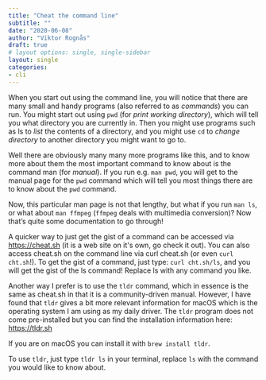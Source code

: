 ```yaml
---
title: "Cheat the command line"
subtitle: ""
date: "2020-06-08"
author: "Viktor Rognås"
draft: true
# layout options: single, single-sidebar
layout: single
categories:
- cli
---
```


When you start out using the command line, you will notice that there are many small and handy programs (also referred to as *commands*) you can run. You might start out using `pwd` (for *print working directory*), which will tell you what directory you are currently in. Then you might use programs such as ls to *list* the contents of a directory, and you might use `cd` to *change directory* to another directory you might want to go to.

Well there are obviously many many more programs like this, and to know more about them the most important command to know about is the command man (for *manual*). If you run e.g. `man pwd`, you will get to the manual page for the `pwd` command which will tell you most things there are to know about the `pwd` command.

Now, this particular man page is not that lengthy, but what if you run `man ls`, or what about `man ffmpeg` (`ffmpeg` deals with multimedia conversion)? Now that’s quite some documentation to go through!

A quicker way to just get the gist of a command can be accessed via https://cheat.sh (it is a web site on it's own, go check it out). You can also access cheat.sh on the command line via curl cheat.sh (or even `curl cht.sh`!). To get the gist of a command, just type: `curl cht.sh/ls`, and you will get the gist of the ls command! Replace ls with any command you like.

Another way I prefer is to use the `tldr` command, which in essence is the same as cheat.sh in that it is a community-driven manual. However, I have found that `tldr` gives a bit more relevant information for macOS which is the operating system I am using as my daily driver. The `tldr` program does not come pre-installed but you can find the installation information here: https://tldr.sh

If you are on macOS you can install it with `brew install tldr`.

To use `tldr`, just type `tldr ls` in your terminal, replace `ls` with the command you would like to know about.
